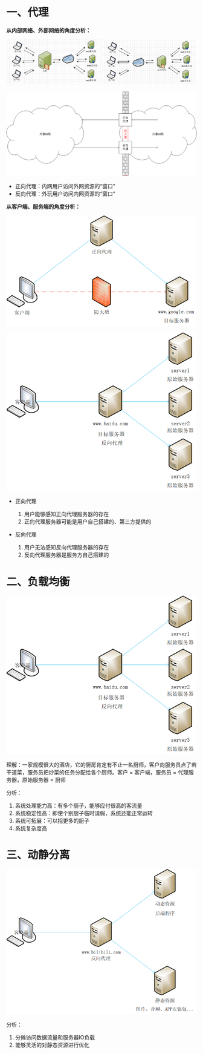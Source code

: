 # 一、代理

**从内部网络、外部网络的角度分析：**

![img](markdown/正向代理、反向代理、负载均衡、动静分离.assets/1535725078-5993-20160202133724350-1807373891.jpg)

![image-20220121104436424](markdown/正向代理、反向代理、负载均衡、动静分离.assets/image-20220121104436424.png)

-   正向代理：内网用户访问外网资源的“窗口”
-   反向代理：外玩用户访问内网资源的“窗口”



**从客户端、服务端的角度分析：**

![image-20220121105140587](markdown/正向代理、反向代理、负载均衡、动静分离.assets/image-20220121105140587.png)

![image-20220121104910011](markdown/正向代理、反向代理、负载均衡、动静分离.assets/image-20220121104910011.png)

-   正向代理

    1.   用户能够感知正向代理服务器的存在
    2.   正向代理服务器可能是用户自己搭建的、第三方提供的

-   反向代理

    1.   用户无法感知反向代理服务器的存在
    2.   反向代理服务器是服务方自己搭建的

    

# 二、负载均衡

![image-20220121104910011](markdown/正向代理、反向代理、负载均衡、动静分离.assets/image-20220121104910011.png)

理解：一家规模很大的酒店，它的厨房肯定有不止一名厨师，客户向服务员点了若干道菜，服务员把炒菜的任务分配给各个厨师。客户 = 客户端，服务员 = 代理服务器，原始服务器 = 厨师

分析：

1.   系统处理能力高：有多个厨子，能够应付很高的客流量
2.   系统稳定性高：即使个别厨子临时请假，系统还能正常运转
3.   系统可拓展：可以招更多的厨子
4.   系统复杂度高

# 三、动静分离

![image-20220121111112405](markdown/正向代理、反向代理、负载均衡、动静分离.assets/image-20220121111112405.png)

分析：

1.   分摊访问数据流量和服务器IO负载
2.   能够灵活的对静态资源进行优化

